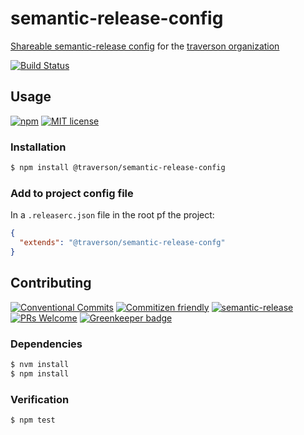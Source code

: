 # semantic-release-config

[Shareable semantic-release config](https://semantic-release.gitbook.io/semantic-release/usage/shareable-configurations)
for the [traverson organization](https://github.com/traverson)

<!-- status badges -->
[![Build Status][ci-badge]][ci-link]

## Usage

<!-- consumer badges -->
[![npm][npm-badge]][npm-link]
[![MIT license][license-badge]][license-link]

### Installation

```sh
$ npm install @traverson/semantic-release-config
```

### Add to project config file

In a `.releaserc.json` file in the root pf the project:

```json
{
  "extends": "@traverson/semantic-release-confg"
}
```

## Contributing

<!-- contribution badges -->
[![Conventional Commits][commit-convention-badge]][commit-convention-link]
[![Commitizen friendly][commitizen-badge]][commitizen-link]
[![semantic-release][semantic-release-badge]][semantic-release-link]
[![PRs Welcome][PRs-badge]][PRs-link]
[![Greenkeeper badge](https://badges.greenkeeper.io/traverson/semantic-release-config.svg)](https://greenkeeper.io/)

### Dependencies

```sh
$ nvm install
$ npm install
```

### Verification

```sh
$ npm test
```

[npm-link]: https://www.npmjs.com/package/@traverson/semantic-release-config
[npm-badge]: https://img.shields.io/npm/v/@traverson/semantic-release-config.svg
[license-link]: LICENSE
[license-badge]: https://img.shields.io/github/license/traverson/semantic-release-config.svg
[ci-link]: https://travis-ci.com/traverson/semantic-release-config
[ci-badge]: https://img.shields.io/travis/com/traverson/semantic-release-config/master.svg
[commit-convention-link]: https://conventionalcommits.org
[commit-convention-badge]: https://img.shields.io/badge/Conventional%20Commits-1.0.0-yellow.svg
[commitizen-link]: http://commitizen.github.io/cz-cli/
[commitizen-badge]: https://img.shields.io/badge/commitizen-friendly-brightgreen.svg
[semantic-release-link]: https://github.com/semantic-release/semantic-release
[semantic-release-badge]: https://img.shields.io/badge/%20%20%F0%9F%93%A6%F0%9F%9A%80-semantic--release-e10079.svg
[PRs-link]: http://makeapullrequest.com
[PRs-badge]: https://img.shields.io/badge/PRs-welcome-brightgreen.svg

